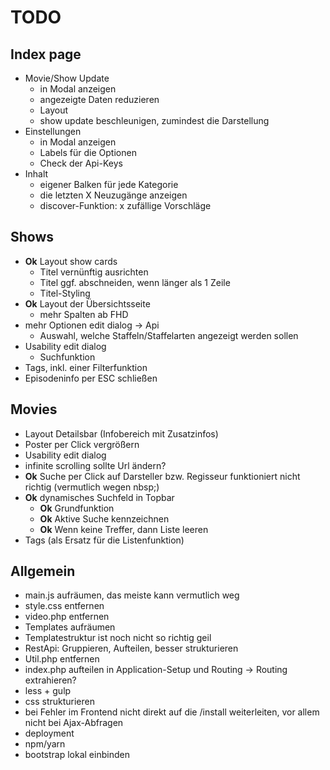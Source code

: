 # TODO

## Index page

* Movie/Show Update
    * in Modal anzeigen
    * angezeigte Daten reduzieren
    * Layout
    * show update beschleunigen, zumindest die Darstellung
* Einstellungen
    * in Modal anzeigen
    * Labels für die Optionen
    * Check der Api-Keys
* Inhalt
    * eigener Balken für jede Kategorie
    * die letzten X Neuzugänge anzeigen
    * discover-Funktion: x zufällige Vorschläge

## Shows

* **Ok** Layout show cards
    * Titel vernünftig ausrichten
    * Titel ggf. abschneiden, wenn länger als 1 Zeile
    * Titel-Styling
* **Ok** Layout der Übersichtsseite
    * mehr Spalten ab FHD
* mehr Optionen edit dialog -> Api
    * Auswahl, welche Staffeln/Staffelarten angezeigt werden sollen    
* Usability edit dialog
    * Suchfunktion
* Tags, inkl. einer Filterfunktion
* Episodeninfo per ESC schließen

    
## Movies

* Layout Detailsbar (Infobereich mit Zusatzinfos)
* Poster per Click vergrößern
* Usability edit dialog
* infinite scrolling sollte Url ändern?
* **Ok** Suche per Click auf Darsteller bzw. Regisseur funktioniert nicht richtig (vermutlich wegen nbsp;)
* **Ok** dynamisches Suchfeld in Topbar
  * **Ok** Grundfunktion
  * **Ok** Aktive Suche kennzeichnen
  * **Ok** Wenn keine Treffer, dann Liste leeren
* Tags (als Ersatz für die Listenfunktion)

## Allgemein

* main.js aufräumen, das meiste kann vermutlich weg
* style.css entfernen
* video.php entfernen
* Templates aufräumen
* Templatestruktur ist noch nicht so richtig geil
* RestApi: Gruppieren, Aufteilen, besser strukturieren
* Util.php entfernen
* index.php aufteilen in Application-Setup und Routing -> Routing extrahieren?
* less + gulp
* css strukturieren
* bei Fehler im Frontend nicht direkt auf die /install weiterleiten, vor allem nicht bei Ajax-Abfragen
* deployment
* npm/yarn
* bootstrap lokal einbinden